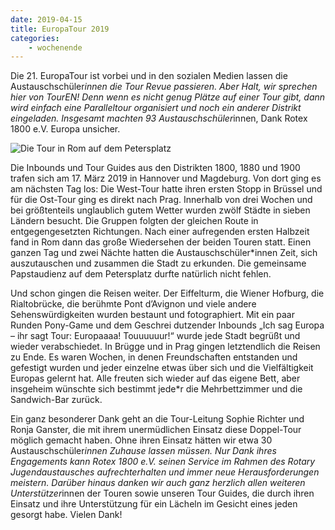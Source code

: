 ```yaml
---
date: 2019-04-15
title: EuropaTour 2019
categories:
    - wochenende
---
```

Die 21. EuropaTour ist vorbei und in den sozialen Medien lassen die Austauschschüler*innen die Tour Revue passieren. Aber Halt, wir sprechen hier von TourEN! Denn wenn es nicht genug Plätze auf einer Tour gibt, dann wird einfach eine Paralleltour organisiert und noch ein anderer Distrikt eingeladen. Insgesamt machten 93 Austauschschüler*innen, Dank Rotex 1800 e.V. Europa unsicher.

![Die Tour in Rom auf dem Petersplatz](/img/2019-europatour.jpg)

Die Inbounds und Tour Guides aus den Distrikten 1800, 1880 und 1900 trafen sich am 17. März 2019 in Hannover und Magdeburg. Von dort ging es am nächsten Tag los: Die West-Tour hatte ihren ersten Stopp in Brüssel und für die Ost-Tour ging es direkt nach Prag. Innerhalb von drei Wochen und bei größtenteils unglaublich gutem Wetter wurden zwölf Städte in sieben Ländern besucht. Die Gruppen folgten der gleichen Route in entgegengesetzten Richtungen. Nach einer aufregenden ersten Halbzeit fand in Rom dann das große Wiedersehen der beiden Touren statt. Einen ganzen Tag und zwei Nächte hatten die Austauschschüler*innen Zeit, sich auszutauschen und zusammen die Stadt zu erkunden. Die gemeinsame Papstaudienz auf dem Petersplatz durfte natürlich nicht fehlen.

Und schon gingen die Reisen weiter. Der Eiffelturm, die Wiener Hofburg, die Rialtobrücke, die berühmte Pont d’Avignon und viele andere Sehenswürdigkeiten wurden bestaunt und fotographiert. Mit ein paar Runden Pony-Game und dem Geschrei dutzender Inbounds „Ich sag Europa – ihr sagt Tour: Europaaaa! Touuuuuur!“ wurde jede Stadt begrüßt und wieder verabschiedet.
In Brügge und in Prag gingen letztendlich die Reisen zu Ende. Es waren Wochen, in denen Freundschaften entstanden und gefestigt wurden und jeder einzelne etwas über sich und die Vielfältigkeit Europas gelernt hat. Alle freuten sich wieder auf das eigene Bett, aber insgeheim wünschte sich bestimmt jede*r die Mehrbettzimmer und die Sandwich-Bar zurück.

Ein ganz besonderer Dank geht an die Tour-Leitung Sophie Richter und Ronja Ganster, die mit ihrem unermüdlichen Einsatz diese Doppel-Tour möglich gemacht haben. Ohne ihren Einsatz hätten wir etwa 30 Austauschschüler*innen Zuhause lassen müssen. Nur Dank ihres Engagements kann Rotex 1800 e.V. seinen Service im Rahmen des Rotary Jugendaustausches aufrechterhalten und immer neue Herausforderungen meistern. Darüber hinaus danken wir auch ganz herzlich allen weiteren Unterstützer*innen der Touren sowie unseren Tour Guides, die durch ihren Einsatz und ihre Unterstützung für ein Lächeln im Gesicht eines jeden gesorgt habe. Vielen Dank!